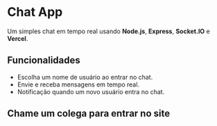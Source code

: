 # Chat App

Um simples chat em tempo real usando **Node.js**, **Express**, **Socket.IO** e **Vercel**.

## Funcionalidades

- Escolha um nome de usuário ao entrar no chat.
- Envie e receba mensagens em tempo real.
- Notificação quando um novo usuário entra no chat.

## Chame um colega para entrar no site 

